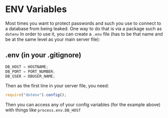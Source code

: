 # ENV Variables

Most times you want to protect passwords and such you use to connect to a database from being leaked. One way to do that is via a package such as `dotenv` In order to use it, you can create a `.env` file (has to be that name and be at the same level as your main server file):

## .env (in your .gitignore)

```javascript
DB_HOST = HOSTNAME;
DB_PORT = PORT_NUMBER;
DB_USER = DBUSER_NAME;
```

Then as the first line in your server file, you need:

```javascript
require("dotenv").config();
```

Then you can access any of your config variables (for the example above) with things like `process.env.DB_HOST`

